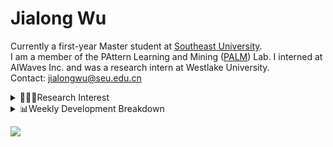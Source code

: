 #  Jialong Wu

Currently a first-year Master student at [Southeast University](https://www.seu.edu.cn/english/).<br>
I am a member of the PAttern Learning and Mining ([PALM](http://palm.seu.edu.cn/home.html)) Lab. I interned at AIWaves Inc. and was a research intern at Westlake University.<br>
Contact: jialongwu@seu.edu.cn
<details><summary>👨🏻‍💻Research Interest</summary>
My current research interests primarily encompass three aspects:

- Exploring the **synergies** between large-scale and small-scale models.
- Investigating the <strong>personalization and interactive</strong> abilities of LLMs.
- Utilizing  <strong>causal inference</strong>  to mitigate bias in conventional NLP tasks.

Recent works:
[Constituency Parsing using LLMs](https://arxiv.org/pdf/2310.19462.pdf), [Agents](https://arxiv.org/pdf/2309.07870.pdf)
</details>

<details><summary>📊Weekly Development Breakdown</summary>

<!--START_SECTION:waka-->

```txt
From: 29 November 2023 - To: 06 December 2023

Total Time: 17 hrs 1 min

Python       9 hrs 45 mins   ██████████████▒░░░░░░░░░░   57.34 %
Bash         1 hr 58 mins    ███░░░░░░░░░░░░░░░░░░░░░░   11.63 %
Other        1 hr 26 mins    ██░░░░░░░░░░░░░░░░░░░░░░░   08.50 %
TeX          1 hr 18 mins    ██░░░░░░░░░░░░░░░░░░░░░░░   07.67 %
JSON         1 hr 9 mins     █▓░░░░░░░░░░░░░░░░░░░░░░░   06.84 %
```

<!--END_SECTION:waka-->

[![wakatime](https://wakatime.com/badge/user/c6720b29-9431-4a60-bc9d-e1fb2b6bd65f.svg)](https://wakatime.com/@c6720b29-9431-4a60-bc9d-e1fb2b6bd65f)
</details>

![](https://komarev.com/ghpvc/?username=callanwu)
